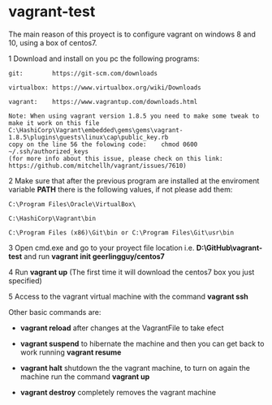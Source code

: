 # vagrant-test

The main reason of this proyect is to configure vagrant on windows 8 and 10, using a box of centos7.

1   Download and install on you pc the following programs:
    
    git:        https://git-scm.com/downloads
    
    virtualbox: https://www.virtualbox.org/wiki/Downloads

    vagrant:    https://www.vagrantup.com/downloads.html
    
    Note: When using vagrant version 1.8.5 you need to make some tweak to make it work on this file  C:\HashiCorp\Vagrant\embedded\gems\gems\vagrant-1.8.5\plugins\guests\linux\cap\public_key.rb
    copy on the line 56 the folowing code:    chmod 0600 ~/.ssh/authorized_keys
    (for more info about this issue, please check on this link:  https://github.com/mitchellh/vagrant/issues/7610)
    
    
2   Make sure that after the previous program are installed at the enviroment variable **PATH** there is the following values, if not please add them: 
    
    C:\Program Files\Oracle\VirtualBox\

    C:\HashiCorp\Vagrant\bin

    C:\Program Files (x86)\Git\bin or C:\Program Files\Git\usr\bin
    
    
3   Open cmd.exe and go to your proyect file location i.e. **D:\GitHub\vagrant-test** and run  **vagrant init geerlingguy/centos7**
    
4   Run **vagrant up** (The first time it will download the centos7 box you just specified)

5   Access to the vagrant virtual  machine with the command **vagrant ssh**

Other basic commands are:

- **vagrant reload**  after changes at the VagrantFile to take efect

- **vagrant suspend** to hibernate the machine and then you can get back to work running **vagrant resume**

- **vagrant halt**  shutdown the the vagrant machine,  to turn on again the machine run the command **vagrant up**

- **vagrant destroy** completely removes the vagrant machine
